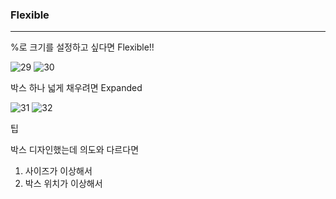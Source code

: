 ### Flexible 
___

%로 크기를 설정하고 싶다면 Flexible!!

![29](https://user-images.githubusercontent.com/113106136/213822972-cf45a16c-6a81-4359-b30d-d32d7042272f.png)
![30](https://user-images.githubusercontent.com/113106136/213822981-e1325b88-3015-4919-b52a-89d34c51f48f.png)

박스 하나 넓게 채우려면 Expanded

![31](https://user-images.githubusercontent.com/113106136/213823324-ec72291b-d706-4127-8f9b-adbb6623309b.png)
![32](https://user-images.githubusercontent.com/113106136/213823331-8ec84cd9-6cd3-4ccc-9f66-02b7fcd22e88.png)

팁

박스 디자인했는데 의도와 다르다면
1. 사이즈가 이상해서
2. 박스 위치가 이상해서

